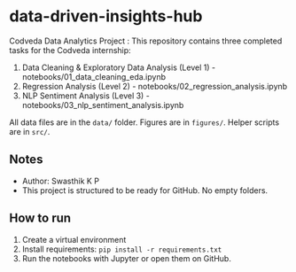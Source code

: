 # data-driven-insights-hub

Codveda Data Analytics Project :
This repository contains three completed tasks for the Codveda internship:

1. Data Cleaning & Exploratory Data Analysis (Level 1) - notebooks/01_data_cleaning_eda.ipynb
2. Regression Analysis (Level 2) - notebooks/02_regression_analysis.ipynb
3. NLP Sentiment Analysis (Level 3) - notebooks/03_nlp_sentiment_analysis.ipynb

All data files are in the `data/` folder. Figures are in `figures/`. Helper scripts are in `src/`.

## Notes
- Author: Swasthik K P
- This project is structured to be ready for GitHub. No empty folders.

## How to run
1. Create a virtual environment
2. Install requirements: `pip install -r requirements.txt`
3. Run the notebooks with Jupyter or open them on GitHub.

